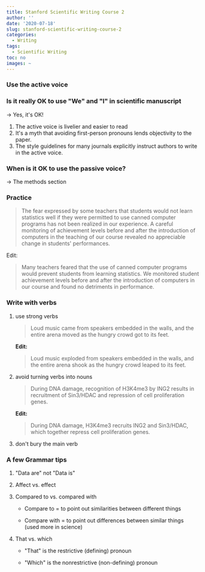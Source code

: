 ```yaml
---
title: Stanford Scientific Writing Course 2
author: ''
date: '2020-07-18'
slug: stanford-scientific-writing-course-2
categories:
  - Writing
tags:
  - Scientific Writing
toc: no
images: ~
---
```


### Use the active voice

### Is it really OK to use "We" and "I" in scientific manuscript 

-> Yes, it's OK!

1. The active voice is livelier and easier to read
2. It's a myth that avoiding first-person pronouns lends objectivity to the paper.
3. The style guidelines for many journals explicitly instruct authors to write in the active voice.

### When is it OK to use the passive voice? 

-> The methods section

### Practice

> The fear expressed by some teachers that students would not learn statistics well if they were permitted to use canned computer programs has not been realized in our experience. A careful monitoring of achievement levels before and after the introduction of computers in the teaching of our course revealed no appreciable change in students' performances.

Edit:

> Many teachers feared that the use of canned computer programs would prevent students from learning statistics. We monitored student achievement levels before and after the introduction of computers in our course and found no detriments in performance.

### Write with verbs

1. use strong verbs

   > Loud music came from speakers embedded in the walls, and the entire arena moved as the hungry crowd got to its feet.

   **Edit:**  

   > Loud music exploded from speakers embedded in the walls, and the entire arena shook as the hungry crowd leaped to its feet.

2. avoid turning verbs into nouns

   >During DNA damage, recognition of H3K4me3 by ING2 results in recruitment of Sin3/HDAC and repression of cell proliferation genes.

   **Edit:**  

   > During DNA damage, H3K4me3 recruits ING2 and Sin3/HDAC, which together repress cell proliferation genes.

3. don't bury the main verb

### A few Grammar  tips

1. "Data are" not "Data is"

2. Affect vs. effect

3. Compared to vs. compared with

   - Compare to = to point out similarities between different things

   - Compare with = to point out differences between similar things (used more in science)

4. That vs. which

   - "That" is the restrictive (defining) pronoun

   - "Which" is the nonrestrictive (non-defining) pronoun  
